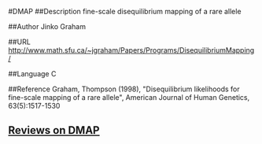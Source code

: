 #DMAP
##Description
fine-scale disequilibrium mapping of a rare allele

##Author
Jinko Graham

##URL
http://www.math.sfu.ca/~jgraham/Papers/Programs/DisequilibriumMapping/

##Language
C

##Reference
Graham, Thompson (1998), "Disequilibrium likelihoods for fine-scale mapping of a rare allele", American Journal of Human Genetics, 63(5):1517-1530


## [Reviews on DMAP](https://github.com/gaow/genetic-analysis-software/issues/90)